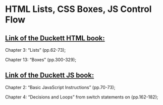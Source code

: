 # HTML Lists, CSS Boxes, JS Control Flow

## [Link of the Duckett HTML book:](https://wtf.tw/ref/duckett.pdf)

Chapter 3: “Lists” (pp.62-73);

Chapter 13: “Boxes” (pp.300-329);


## [Link of the Duckett JS book:](https://alqudscollege-my.sharepoint.com/:B:/g/personal/advtech_ltuc_com/Ecix8R_amQVPhRpnPyJaSmoBleNloBxgtjgnbXS7T9MgoA?e=PPfTVl )


Chapter 2: “Basic JavaScript Instructions” (pp.70-73);

Chapter 4: “Decisions and Loops” from switch statements on (pp.162-182);